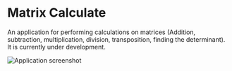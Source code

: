 # Matrix Calculate

An application for performing calculations on matrices (Addition, subtraction, multiplication, division, transposition, finding the determinant). It is currently under development.

![Application screenshot](E:/Projects/cs/Matrix/Application.png)